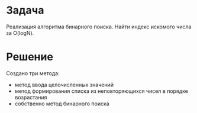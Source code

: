 # Задача

Реализация алгоритма бинарного поиска. Найти индекс искомого числа за O(logN).

# Решение
Создано три метода:
+ метод ввода целочисленных значений
+ метод формирования списка из неповторяющихся чисел в порядке возрастания
+ собственно метод бинарного поиска
